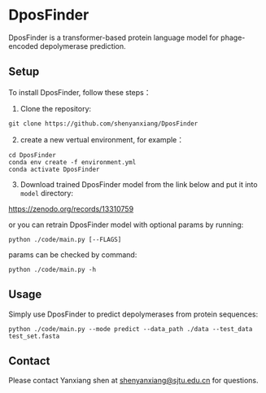 # DposFinder

DposFinder is a transformer-based protein language model for phage-encoded depolymerase prediction.

## Setup

To install DposFinder, follow these steps：

1. Clone the repository:
```
git clone https://github.com/shenyanxiang/DposFinder
```


2. create a new vertual environment, for example：

```
cd DposFinder
conda env create -f environment.yml
conda activate DposFinder
```

3. Download trained DposFinder model from the link below and put it into `model` directory:

https://zenodo.org/records/13310759

or you can retrain DposFinder model with optional params by running:
```
python ./code/main.py [--FLAGS]
```
params can be checked by command:
```
python ./code/main.py -h
```

## Usage

Simply use DposFinder to predict depolymerases from protein sequences:
```
python ./code/main.py --mode predict --data_path ./data --test_data test_set.fasta 
```

## Contact

Please contact Yanxiang shen at shenyanxiang@sjtu.edu.cn for questions.
